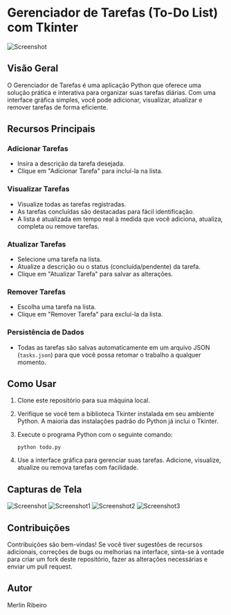 # Gerenciador de Tarefas (To-Do List) com Tkinter

![Screenshot](screenshot.png)

## Visão Geral

O Gerenciador de Tarefas é uma aplicação Python que oferece uma solução prática e interativa para organizar suas tarefas diárias. Com uma interface gráfica simples, você pode adicionar, visualizar, atualizar e remover tarefas de forma eficiente.

## Recursos Principais

### Adicionar Tarefas
- Insira a descrição da tarefa desejada.
- Clique em "Adicionar Tarefa" para incluí-la na lista.

### Visualizar Tarefas
- Visualize todas as tarefas registradas.
- As tarefas concluídas são destacadas para fácil identificação.
- A lista é atualizada em tempo real à medida que você adiciona, atualiza, completa ou remove tarefas.

### Atualizar Tarefas
- Selecione uma tarefa na lista.
- Atualize a descrição ou o status (concluída/pendente) da tarefa.
- Clique em "Atualizar Tarefa" para salvar as alterações.

### Remover Tarefas
- Escolha uma tarefa na lista.
- Clique em "Remover Tarefa" para excluí-la da lista.

### Persistência de Dados
- Todas as tarefas são salvas automaticamente em um arquivo JSON (`tasks.json`) para que você possa retomar o trabalho a qualquer momento.

## Como Usar

1. Clone este repositório para sua máquina local.

2. Verifique se você tem a biblioteca Tkinter instalada em seu ambiente Python. A maioria das instalações padrão do Python já inclui o Tkinter.

3. Execute o programa Python com o seguinte comando:

   `python todo.py`


5. Use a interface gráfica para gerenciar suas tarefas. Adicione, visualize, atualize ou remova tarefas com facilidade.

## Capturas de Tela

![Screenshot](screenshot.png) ![Screenshot1](screenshot1.png) ![Screenshot2](screenshot2.png) ![Screenshot3](screenshot3.png)

## Contribuições

Contribuições são bem-vindas! Se você tiver sugestões de recursos adicionais, correções de bugs ou melhorias na interface, sinta-se à vontade para criar um fork deste repositório, fazer as alterações necessárias e enviar um pull request.

## Autor

Merlin Ribeiro


